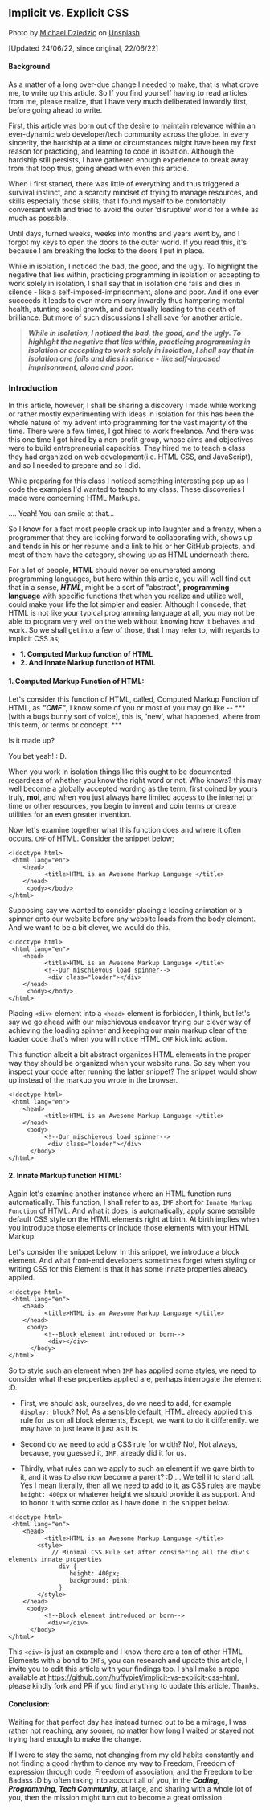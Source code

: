 ## Implicit vs. Explicit CSS

Photo by <a href="https://unsplash.com/@lazycreekimages?utm_source=unsplash&utm_medium=referral&utm_content=creditCopyText">Michael Dziedzic</a> on <a href="https://unsplash.com/s/photos/css?utm_source=unsplash&utm_medium=referral&utm_content=creditCopyText">Unsplash</a>

[Updated 24/06/22, since original, 22/06/22]

#### Background
As a matter of a long over-due change I needed to make, that is what drove me, to write up this article. So If you find yourself having to read articles from me, please realize, that I have very much deliberated inwardly first, before going ahead to write.

First, this article was born out of the desire to maintain relevance within an ever-dynamic web developer/tech community across the globe. In every sincerity, the hardship at a time or circumstances might have been my first reason for practicing, and learning to code in isolation.  Although the hardship still persists, I have gathered enough experience to break away from that loop thus, going ahead with even this article.

When I first started, there was little of everything and thus triggered a survival instinct, and a scarcity mindset of trying to manage resources, and skills especially those skills, that I found myself to be comfortably conversant with and tried to avoid the outer 'disruptive' world for a while as much as possible.

Until days, turned weeks, weeks into months and years went by, and I forgot my keys to open the doors to the outer world. If you read this, it's because I am breaking the locks to the doors I put in place.

While in isolation, I noticed the bad, the good, and the ugly. To highlight the negative that lies within, practicing programming in isolation or accepting to work solely in isolation, I shall say that in isolation one fails and dies in silence - like a self-imposed-imprisonment, alone and poor. And if one ever succeeds it leads to even more misery inwardly thus hampering mental health, stunting social growth, and eventually leading to the death of brilliance. But more of such discussions I shall save for another article. 

> ***While in isolation, I noticed the bad, the good, and the ugly. To highlight the negative that lies within, practicing programming in isolation or accepting to work solely in isolation, I shall say that in isolation one fails and dies in silence - like self-imposed imprisonment, alone and poor.***

### Introduction

In this article, however, I shall be sharing a discovery I made while working or rather mostly experimenting with ideas in isolation for this has been the whole nature of my advent into programming for the vast majority of the time. There were a few times, I got hired to work freelance. And there was this one time I got hired by a non-profit group, whose aims and objectives were to build entrepreneurial capacities. They hired me to teach a class they had organized on web development(i.e. HTML CSS, and JavaScript), and so I needed to prepare and so I did. 

While preparing for this class I noticed something interesting pop up as I code the examples I'd wanted to teach to my class. These discoveries I made were concerning HTML Markups.

.... Yeah! You can smile at that...

So I know for a fact most people crack up into laughter and a frenzy, when a programmer that they are looking forward to collaborating with, shows up and tends in his or her resume and a link to his or her GitHub projects, and most of them have the category, showing up as HTML underneath there. 

For a lot of people, **HTML** should never be enumerated among programming languages, but here within this article, you will well find out that in a sense,  ***HTML***, might be a sort of "abstract", **programming language**  with specific functions that when you realize and utilize well, could make your life the lot simpler and easier. Although I concede, that HTML is not like your typical programming language at all, you may not be able to program very well on the web without knowing how it behaves and work. So we shall get into a few of those, that I may refer to, with regards to implicit CSS as;

- **1. Computed Markup function of HTML**
- **2.  And Innate Markup function of HTML**

#### 1. Computed Markup Function of HTML:

Let's consider this function of HTML, called, Computed Markup Function of HTML, as ***"CMF"***, I know some of you or most of you may go like -- ***[with a bugs bunny sort of voice], this is,  'new', what happened, where from this term,  or terms or concept. ***
 
Is it made up?

 You bet yeah! : D. 

When you work in isolation things like this ought to be documented regardless of whether you know the right word or not. Who knows? this may well become a globally accepted wording as the term, first coined by yours truly, **moi**, and when you just always have limited access to the internet or time or other resources, you begin to invent and coin terms or create utilities for an even greater invention.

Now let's examine together what this function does and where it often occurs. `CMF` of HTML. Consider the snippet below;

```
<!doctype html>
 <html lang="en">
    <head>
          <title>HTML is an Awesome Markup Language </title>
    </head>
     <body></body>
</html>
``` 

Supposing say we wanted to consider placing a loading animation or a spinner onto our website before any website loads from the body element. And we want to be a bit clever, we would do this.

```
<!doctype html>
 <html lang="en">
    <head>
          <title>HTML is an Awesome Markup Language </title>
          <!--Our mischievous load spinner-->
           <div class="loader"></div>
    </head>
     <body></body>
</html>
``` 

Placing `<div>` element into a `<head>` element is forbidden, I think, but let's say we go ahead with our mischievous endeavor trying our clever way of achieving the loading spinner and keeping our main markup clear of the loader code that's when you will notice HTML `CMF` kick into action.  

This function albeit a bit abstract organizes HTML elements in the proper way they should be organized when your website runs. So say when you inspect your code after running the latter snippet? The snippet would show up instead of the markup you wrote in the browser.

```
<!doctype html>
 <html lang="en">
    <head>
          <title>HTML is an Awesome Markup Language </title>
    </head>
     <body>
          <!--Our mischievous load spinner-->
           <div class="loader"></div>
      </body>
</html>
``` 

#### 2. Innate Markup function HTML:

Again let's examine another instance where an HTML function runs automatically. This function, I shall refer to as, `IMF` short for `Innate Markup Function` of HTML.  And what it does, is automatically, apply some sensible default CSS style on the HTML elements right at birth. At birth implies when you introduce those elements or include those elements with your HTML Markup. 

Let's consider the snippet below. In this snippet, we introduce a block element. And what front-end developers sometimes forget when styling or writing CSS for this Element is that it has some innate properties already applied.

```
<!doctype html>
 <html lang="en">
    <head>
          <title>HTML is an Awesome Markup Language </title>
    </head>
     <body>
          <!--Block element introduced or born-->
           <div></div>
      </body>
</html>
``` 

So to style such an element when `IMF` has applied some styles, we need to consider what these properties applied are, perhaps interrogate the element :D. 

-  First, we should ask, ourselves, do we need to add, for example `display: block`? 
No!, As a sensible default, HTML already applied this rule for us on all block elements, Except, we want to do it differently. we may have to just leave it just as it is.

-   Second do we need to add a CSS rule for width? No!, Not always, because, you guessed it, `IMF`, already did it for us.

-  Thirdly, what rules can we apply to such an element if we gave birth to it, and it was to also now become a parent? :D ... We tell it to stand tall. Yes I mean literally, then all we need to add to it, as CSS rules are maybe `height: 400px` or whatever height we should provide it as support. And to honor it with some color as I have done in the snippet below.

```
<!doctype html>
 <html lang="en">
    <head>
          <title>HTML is an Awesome Markup Language </title>
        <style>
            // Minimal CSS Rule set after considering all the div's elements innate properties
              div {
                 height: 400px;
                 background: pink;
              }
        </style>
    </head>
     <body>
          <!--Block element introduced or born-->
           <div></div>
      </body>
</html>
``` 

This `<div>` is just an example and I know there are a ton of other HTML Elements with a bond to `IMFs`, you can research and update this article, I invite you to edit this article with your findings too. I shall make a repo available at https://github.com/huffypiet/implicit-vs-explicit-css-html, please kindly fork and PR if you find anything to update this article. Thanks.


#### Conclusion:

Waiting for that perfect day has instead turned out to be a mirage, I was rather not reaching, any sooner, no matter how long I waited or stayed not trying hard enough to make the change. 

If I were to stay the same, not changing from my old habits constantly and not finding a good rhythm to dance my way to Freedom, Freedom of expression through code, Freedom of association, and the Freedom to be Badass :D by often taking into account all of you, in the  ***Coding, Programming, Tech Community***, at large, and sharing with a whole lot of you, then the mission might turn out to become a great omission.


